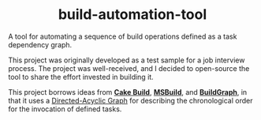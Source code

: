 <div align="center">

# build-automation-tool

</div>

A tool for automating a sequence of build operations defined as a task dependency graph.

This project was originally developed as a test sample for a job interview process. The project was well-received, and I decided to open-source the tool to share the effort invested in building it.

This project borrows ideas from **[Cake Build](https://cakebuild.net/)**, **[MSBuild](https://github.com/dotnet/msbuild)**, and **[BuildGraph](https://dev.epicgames.com/documentation/en-us/unreal-engine/buildgraph-for-unreal-engine)**, in that it uses a [Directed-Acyclic Graph](https://en.wikipedia.org/wiki/Directed_acyclic_graph) for describing the chronological order for the invocation of defined tasks.